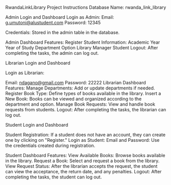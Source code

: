RwandaLinkLibrary Project Instructions
Database Name: rwanda_link_library

Admin Login and Dashboard
Login as Admin:
Email: g.umutoni@alustudent.com
Password: 12345

Credentials: Stored in the admin table in the database.

Admin Dashboard Features:
Register Student Information:
Academic Year
Year of Study
Department
Option
Library Manager
Student
Logout: After completing the tasks, the admin can log out.

Librarian Login and Dashboard


Login as Librarian:

Email: ndagano@gmail.com
Password: 22222
Librarian Dashboard Features: Manage Departments: Add or update departments if needed.
Register Book Type: Define types of books available in the library.
Insert a New Book:
Books can be viewed and organized according to the department and option.
Manage Book Requests: View and handle book requests from students.
Logout: After completing the tasks, the librarian can log out.

Student Login and Dashboard

Student Registration:
If a student does not have an account, they can create one by clicking on "Register."
Login as Student: Email and Password: Use the credentials created during registration.

Student Dashboard Features:
View Available Books: Browse books available in the library.
Request a Book: Select and request a book from the library.
View Request Status:
After the librarian accepts the request, the student can view the acceptance, the return date, and any penalties.
Logout: After completing the tasks, the student can log out.
